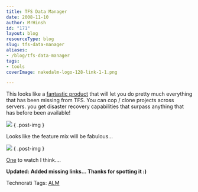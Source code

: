 ```yaml
---
title: TFS Data Manager
date: 2008-11-10
author: MrHinsh
id: "171"
layout: blog
resourceType: blog
slug: tfs-data-manager
aliases:
- /blog/tfs-data-manager
tags:
- tools
coverImage: nakedalm-logo-128-link-1-1.png

---
```



This looks like a [fantastic product](http://onepulse.com/) that will let you do pretty much everything that has been missing from TFS. You can cop / clone projects across servers. you get disaster recovery capabilities that surpass anything that has before been available!

[![](images/EnterpriseEditionArchSneakPeek.png)](http://onepulse.com/whatis.aspx)
{ .post-img }

Looks like the feature mix will be fabulous…

[![](images/FeatureMatrix.png)](http://onepulse.com/whatis.aspx)
{ .post-img }

[One](http://onepulse.com/whatis.aspx) to watch I think….

**Updated: Added missing links… Thanks for spotting it :)**

Technorati Tags: [ALM](http://technorati.com/tags/ALM)


